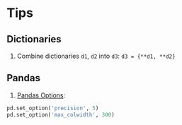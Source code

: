 # Tips

## Dictionaries

1. Combine dictionaries `d1`, `d2` into `d3`:
   `d3 = {**d1, **d2}`

## Pandas

1. [Pandas Options](https://pandas.pydata.org/pandas-docs/stable/user_guide/options.html):

```python
pd.set_option('precision', 5)
pd.set_option('max_colwidth', 300)
```
